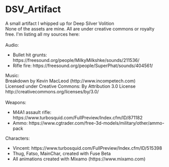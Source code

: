 # DSV_Artifact
A small artifact I whipped up for Deep Silver Volition<br>
None of the assets are mine. All are under creative commons or royalty free. I'm listing all my sources here:<br><br>
Audio:<br>
<ul>
  <li>Bullet hit grunts: https://freesound.org/people/MilkyMilkshke/sounds/211536/</li>
  <li>Rifle fire: https://freesound.org/people/SuperPhat/sounds/404561/</li>
</ul>
Music:<br>
Breakdown by Kevin MacLeod (http://www.incompetech.com)<br>
Licensed under Creative Commons: By Attribution 3.0 License<br>
http://creativecommons.org/licenses/by/3.0/
<br><br>
Weapons:<br>
<ul>
  <li>M4A1 assault rifle: https://www.turbosquid.com/FullPreview/Index.cfm/ID/871182</li>
  <li>Ammo: https://www.cgtrader.com/free-3d-models/military/other/ammo-pack</li>
</ul>
Characters:<br>
<ul>
  <li>Vincent: https://www.turbosquid.com/FullPreview/Index.cfm/ID/515398</li>
  <li>Thug, Fatso, MainChar, created with Fuse Beta</li>
  <li>All animations created with Mixamo (https://www.mixamo.com)</li>
</ul>

